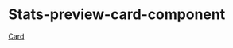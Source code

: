 # Stats-preview-card-component
<a href="https://ruizjpaul.github.io/Stats-preview-card-component/" target="_blank">Card</a>
